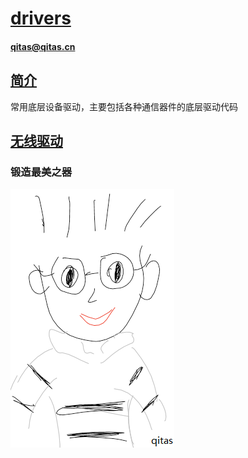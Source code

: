 ﻿# [drivers](https://github.com/qitas/drivers) 

#### qitas@qitas.cn

## [简介](https://github.com/Qitas/drivers/wiki)

常用底层设备驱动，主要包括各种通信器件的底层驱动代码

## [无线驱动](wirless/)


### 锻造最美之器

[![sites](qitas/qitas.png)](http://www.qitas.cn)
